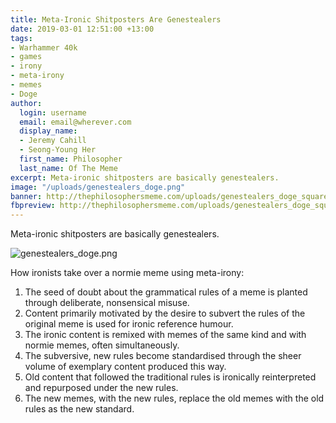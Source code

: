 ```yaml
---
title: Meta-Ironic Shitposters Are Genestealers
date: 2019-03-01 12:51:00 +13:00
tags:
- Warhammer 40k
- games
- irony
- meta-irony
- memes
- Doge
author:
  login: username
  email: email@wherever.com
  display_name:
  - Jeremy Cahill
  - Seong-Young Her
  first_name: Philosopher
  last_name: Of The Meme
excerpt: Meta-ironic shitposters are basically genestealers.
image: "/uploads/genestealers_doge.png"
banner: http://thephilosophersmeme.com/uploads/genestealers_doge_square.png
fbpreview: http://thephilosophersmeme.com/uploads/genestealers_doge_square.png
---
```


Meta-ironic shitposters are basically genestealers.

![genestealers_doge.png](/uploads/genestealers_doge.png)

How ironists take over a normie meme using meta-irony: 
1. The seed of doubt about the grammatical rules of a meme is planted through deliberate, nonsensical misuse.
2. Content primarily motivated by the desire to subvert the rules of the original meme is used for ironic reference humour.
3. The ironic content is remixed with memes of the same kind and with normie memes, often simultaneously.
4. The subversive, new rules become standardised through the sheer volume of exemplary content produced this way.
5. Old content that followed the traditional rules is ironically reinterpreted and repurposed under the new rules.
6. The new memes, with the new rules, replace the old memes with the old rules as the new standard.